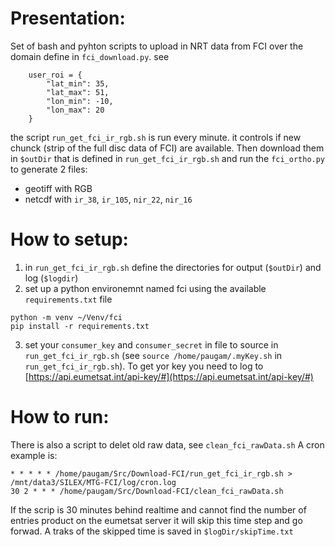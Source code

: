 # Presentation:
Set of bash and pyhton scripts to upload in NRT data from FCI over the domain define in `fci_download.py`. 
see 
```
    user_roi = {
        "lat_min": 35,
        "lat_max": 51,
        "lon_min": -10,
        "lon_max": 20
    }
```
the script `run_get_fci_ir_rgb.sh` is run every minute. 
it controls if new chunck (strip of the full disc data of FCI) are available. 
Then download them in `$outDir` that is defined in `run_get_fci_ir_rgb.sh`
and run the `fci_ortho.py` to generate 2 files:
* geotiff with RGB
* netcdf with `ir_38`, `ir_105`, `nir_22`, `nir_16` 


# How to setup: 
1. in `run_get_fci_ir_rgb.sh` define the directories for output (`$outDir`) and log (`$logdir`)
2. set up a python environemnt named fci using the available `requirements.txt` file
```
python -m venv ~/Venv/fci
pip install -r requirements.txt
```
3. set your `consumer_key` and `consumer_secret` in file to source in `run_get_fci_ir_rgb.sh` (see `source /home/paugam/.myKey.sh` in `run_get_fci_ir_rgb.sh`). To get yor key you need to log to [https://api.eumetsat.int/api-key/#](https://api.eumetsat.int/api-key/#)

# How to run: 
There is also a script to delet old raw data, see `clean_fci_rawData.sh`
A cron example is:
```
* * * * * /home/paugam/Src/Download-FCI/run_get_fci_ir_rgb.sh > /mnt/data3/SILEX/MTG-FCI/log/cron.log
30 2 * * * /home/paugam/Src/Download-FCI/clean_fci_rawData.sh
```
If the scrip is 30 minutes behind realtime and cannot find the number of entries product on the eumetsat server it will skip this time step and go forwad.
A traks of the skipped time is saved in `$logDir/skipTime.txt`
